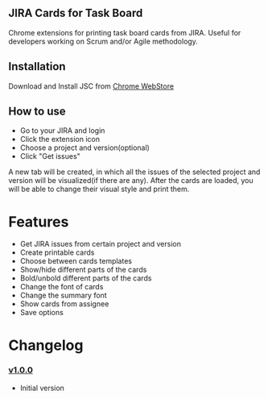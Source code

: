 ## JIRA Cards for Task Board
Chrome extensions for printing task board cards from JIRA. Useful for developers working on Scrum and/or Agile methodology.

## Installation
Download and Install JSC from [Chrome WebStore](https://chrome.google.com/webstore/detail/jira-cards-for-task-board/pkjkejnmpailbogakjkpoefndabeenek)

## How to use
* Go to your JIRA and login
* Click the extension icon
* Choose a project and version(optional)
* Click "Get issues"

A new tab will be created, in which all the issues of the selected project and version will be visualized(if there are any).
After the cards are loaded, you will be able to change their visual style and print them.

Features
========

* Get JIRA issues from certain project and version
* Create printable cards
* Choose between cards templates
* Show/hide different parts of the cards
* Bold/unbold different parts of the cards
* Change the font of cards
* Change the summary font
* Show cards from assignee
* Save options

Changelog
===============

### [v1.0.0](https://github.com/Chariyski/JIRA-Cards-for-Task-Board)
* Initial version
